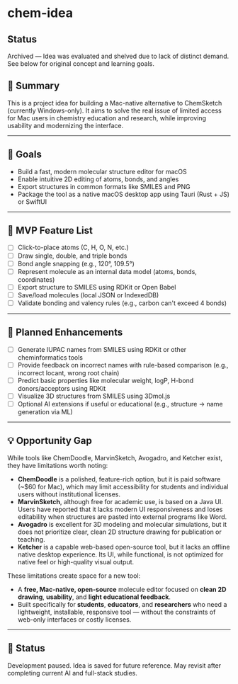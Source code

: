 # chem-idea

## Status
Archived — Idea was evaluated and shelved due to lack of distinct demand. See below for original concept and learning goals.

## 🧠 Summary

This is a project idea for building a Mac-native alternative to ChemSketch (currently Windows-only). It aims to solve the real issue of limited access for Mac users in chemistry education and research, while improving usability and modernizing the interface.

---

## 🎯 Goals

- Build a fast, modern molecular structure editor for macOS
- Enable intuitive 2D editing of atoms, bonds, and angles
- Export structures in common formats like SMILES and PNG
- Package the tool as a native macOS desktop app using Tauri (Rust + JS) or SwiftUI

---

## 🔧 MVP Feature List

- [ ] Click-to-place atoms (C, H, O, N, etc.)
- [ ] Draw single, double, and triple bonds
- [ ] Bond angle snapping (e.g., 120°, 109.5°)
- [ ] Represent molecule as an internal data model (atoms, bonds, coordinates)
- [ ] Export structure to SMILES using RDKit or Open Babel
- [ ] Save/load molecules (local JSON or IndexedDB)
- [ ] Validate bonding and valency rules (e.g., carbon can't exceed 4 bonds)

---

## 🔮 Planned Enhancements

- [ ] Generate IUPAC names from SMILES using RDKit or other cheminformatics tools
- [ ] Provide feedback on incorrect names with rule-based comparison (e.g., incorrect locant, wrong root chain)
- [ ] Predict basic properties like molecular weight, logP, H-bond donors/acceptors using RDKit
- [ ] Visualize 3D structures from SMILES using 3Dmol.js
- [ ] Optional AI extensions if useful or educational (e.g., structure → name generation via ML)

---

## 💡 Opportunity Gap

While tools like ChemDoodle, MarvinSketch, Avogadro, and Ketcher exist, they have limitations worth noting:

- **ChemDoodle** is a polished, feature-rich option, but it is paid software (~$60 for Mac), which may limit accessibility for students and individual users without institutional licenses.
- **MarvinSketch**, although free for academic use, is based on a Java UI. Users have reported that it lacks modern UI responsiveness and loses editability when structures are pasted into external programs like Word.
- **Avogadro** is excellent for 3D modeling and molecular simulations, but it does not prioritize clear, clean 2D structure drawing for publication or teaching.
- **Ketcher** is a capable web-based open-source tool, but it lacks an offline native desktop experience. Its UI, while functional, is not optimized for native feel or high-quality visual output.

These limitations create space for a new tool:
- A **free, Mac-native, open-source** molecule editor focused on **clean 2D drawing**, **usability**, and **light educational feedback**.
- Built specifically for **students**, **educators**, and **researchers** who need a lightweight, installable, responsive tool — without the constraints of web-only interfaces or costly licenses.

---

## 🛑 Status

Development paused. Idea is saved for future reference. May revisit after completing current AI and full-stack studies.
